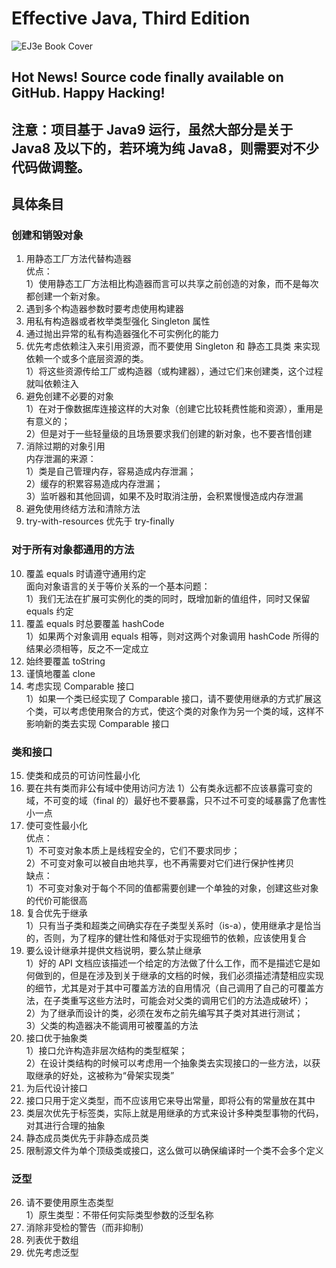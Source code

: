 # Effective Java, Third Edition
![EJ3e Book Cover](https://www.pearsonhighered.com/assets/bigcovers/0/1/3/4/0134685997.jpg)
## Hot News! Source code finally available on GitHub. Happy Hacking!

## 注意：项目基于 Java9 运行，虽然大部分是关于 Java8 及以下的，若环境为纯 Java8，则需要对不少代码做调整。

## 具体条目
### 创建和销毁对象
1. 用静态工厂方法代替构造器  
优点：  
 1）使用静态工厂方法相比构造器而言可以共享之前创造的对象，而不是每次都创建一个新对象。
2. 遇到多个构造器参数时要考虑使用构建器
3. 用私有构造器或者枚举类型强化 Singleton 属性
4. 通过抛出异常的私有构造器强化不可实例化的能力
5. 优先考虑依赖注入来引用资源，而不要使用 Singleton 和 静态工具类 来实现依赖一个或多个底层资源的类。  
 1）将这些资源传给工厂或构造器（或构建器），通过它们来创建类，这个过程就叫依赖注入
6. 避免创建不必要的对象  
 1）在对于像数据库连接这样的大对象（创建它比较耗费性能和资源），重用是有意义的；  
 2）但是对于一些轻量级的且场景要求我们创建的新对象，也不要吝惜创建  
7. 消除过期的对象引用  
内存泄漏的来源：  
 1）类是自己管理内存，容易造成内存泄漏；  
 2）缓存的积累容易造成内存泄漏；  
 3）监听器和其他回调，如果不及时取消注册，会积累慢慢造成内存泄漏
8. 避免使用终结方法和清除方法
9. try-with-resources 优先于 try-finally

### 对于所有对象都通用的方法
10. 覆盖 equals 时请遵守通用约定  
 面向对象语言的关于等价关系的一个基本问题：  
  1）我们无法在扩展可实例化的类的同时，既增加新的值组件，同时又保留 equals 约定
11. 覆盖 equals 时总要覆盖 hashCode  
 1）如果两个对象调用 equals 相等，则对这两个对象调用 hashCode 所得的结果必须相等，反之不一定成立
12. 始终要覆盖 toString
13. 谨慎地覆盖 clone
14. 考虑实现 Comparable 接口  
 1）如果一个类已经实现了 Comparable 接口，请不要使用继承的方式扩展这个类，可以考虑使用聚合的方式，使这个类的对象作为另一个类的域，这样不影响新的类去实现 Comparable 接口

### 类和接口
15. 使类和成员的可访问性最小化
16. 要在共有类而非公有域中使用访问方法
 1）公有类永远都不应该暴露可变的域，不可变的域（final 的）最好也不要暴露，只不过不可变的域暴露了危害性小一点
17. 使可变性最小化  
 优点：  
  1）不可变对象本质上是线程安全的，它们不要求同步；  
  2）不可变对象可以被自由地共享，也不再需要对它们进行保护性拷贝  
 缺点：  
  1）不可变对象对于每个不同的值都需要创建一个单独的对象，创建这些对象的代价可能很高
18. 复合优先于继承  
 1）只有当子类和超类之间确实存在子类型关系时（is-a），使用继承才是恰当的，否则，为了程序的健壮性和降低对于实现细节的依赖，应该使用复合  
19. 要么设计继承并提供文档说明，要么禁止继承  
 1）好的 API 文档应该描述一个给定的方法做了什么工作，而不是描述它是如何做到的，但是在涉及到关于继承的文档的时候，我们必须描述清楚相应实现的细节，尤其是对于其中可覆盖方法的自用情况（自己调用了自己的可覆盖方法，在子类重写这些方法时，可能会对父类的调用它们的方法造成破坏）；  
 2）为了继承而设计的类，必须在发布之前先编写其子类对其进行测试；  
 3）父类的构造器决不能调用可被覆盖的方法
20. 接口优于抽象类  
 1）接口允许构造非层次结构的类型框架；  
 2）在设计类结构的时候可以考虑用一个抽象类去实现接口的一些方法，以获取继承的好处，这被称为“骨架实现类”  
21. 为后代设计接口
22. 接口只用于定义类型，而不应该用它来导出常量，即将公有的常量放在其中
23. 类层次优先于标签类，实际上就是用继承的方式来设计多种类型事物的代码，对其进行合理的抽象
24. 静态成员类优先于非静态成员类
25. 限制源文件为单个顶级类或接口，这么做可以确保编译时一个类不会多个定义

### 泛型
26. 请不要使用原生态类型  
 1）原生类型：不带任何实际类型参数的泛型名称
27. 消除非受检的警告（而非抑制）
28. 列表优于数组
29. 优先考虑泛型